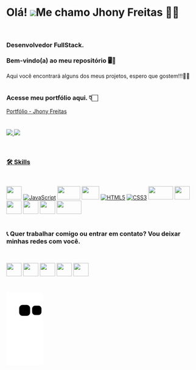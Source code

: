 # Olá! ![](https://user-images.githubusercontent.com/18350557/176309783-0785949b-9127-417c-8b55-ab5a4333674e.gif)Me chamo Jhony Freitas 👦🏻 
<br/>

### Desenvolvedor FullStack.<br/><br/>Bem-vindo(a) ao meu repositório 🖥🚀
Aqui você encontrará alguns dos meus projetos, espero que gostem!!!🖖🏻

#

### Acesse meu portfólio aqui. 👇🏻
[Portfólio - Jhony Freitas](https://portfolio-jhony-freitas.vercel.app/)

#

 <div>
  <a href="https://github.com/jhonyfreitasdev">
  <img height="180em" src="https://github-readme-stats.vercel.app/api/top-langs/?username=setDevJohn&layout=compact&langs_count=8&theme=radical"/>
  <img height="180em" src="https://github-readme-stats.vercel.app/api?username=setDevJohn&show_icons=true&theme=radical&include_all_commits=true&count_private=true"/>
</div>
<br/>

 #
 
### 🛠 Skills
<br/>

<p align="left">
<a href="https://react.dev/blog/2023/03/16/introducing-react-dev" target="_blank" rel="noreferrer"><img src="icon-react.png" width="40" height="35" /></a>
<a href="https://developer.mozilla.org/en-US/docs/Web/JavaScript" target="_blank" rel="noreferrer"><img src="https://raw.githubusercontent.com/danielcranney/readme-generator/main/public/icons/skills/javascript-colored.svg" width="36" height="36" alt="JavaScript" /></a>
<a href="https://www.typescriptlang.org/" target="_blank" rel="noreferrer"><img src="icon-ts.png" width="60" height="35" /></a>
<a href="https://redux.js.org/" target="_blank" rel="noreferrer"><img src="icon-redux.png" width="46" height="35" /></a>
<a href="https://developer.mozilla.org/en-US/docs/Glossary/HTML5" target="_blank" rel="noreferrer"><img src="https://raw.githubusercontent.com/danielcranney/readme-generator/main/public/icons/skills/html5-colored.svg" width="36" height="36" alt="HTML5" /></a>
<a href="https://www.w3.org/TR/CSS/#css" target="_blank" rel="noreferrer"><img src="https://raw.githubusercontent.com/danielcranney/readme-generator/main/public/icons/skills/css3-colored.svg" width="36" height="36" alt="CSS3" /></a>
<a href="https://sass-lang.com/" target="_blank" rel="noreferrer"><img src="icon-sass.png" width="65" height="35" /></a>
<a href="https://styled-components.com/" target="_blank" rel="noreferrer"><img src="icon-styled.png" width="40" height="35" /></a>
<a href="https://git-scm.com/" target="_blank" rel="noreferrer"><img src="icon-git.png" width="40" height="35" /></a>
<a href="https://jestjs.io/pt-BR/" target="_blank" rel="noreferrer"><img src="icon-jest.png" width="40" height="35" /></a>
<a href="https://pt.wikipedia.org/wiki/Visual_Studio_Code" target="_blank" rel="noreferrer"><img src="icon-vscode.png" width="40" height="35" /></a>
<a href="https://www.mysql.com/" target="_blank" rel="noreferrer"><img src="icon-msql.png" width="65" height="35" /></a>
</p>
 
#
 
### 📞 Quer trabalhar comigo ou entrar em contato? Vou deixar minhas redes com você.
<br/>
 
<p align="left"> 
 <a href="https://www.linkedin.com/in/jhony-freitas/" target="_blank" rel="noreferrer"><img src="https://raw.githubusercontent.com/danielcranney/readme-generator/main/public/icons/socials/linkedin.svg" width="40" height="35" /></a>
 <a href ="https://api.whatsapp.com/send?phone=5511948127577&text" target="_blank" rel="noreferrer"><img src="whatsapp.png" width="40" height="35" /></a>
 <a href ="mailto:jhony00._@hotmail.com" target="_blank" rel="noreferrer"><img src="email-icone.png" width="40" height="35" /></a>
 <a href="http://www.instagram.com/_jhonyfreitass" target="_blank" rel="noreferrer"><img src="https://raw.githubusercontent.com/danielcranney/readme-generator/main/public/icons/socials/instagram.svg" width="40" height="35" /></a> 
 <a href="https://discord.com/users/jhonyFreitas#1359" target="_blank" rel="noreferrer"><img src="https://raw.githubusercontent.com/danielcranney/readme-generator/main/public/icons/socials/discord.svg" width="40" height="35" /></a> 

 </p>
 
#
 
<div>
 
![snake gif](https://github.com/setDevJohn/setDevJohn/blob/output/github-contribution-grid-snake.svg)

</div>
